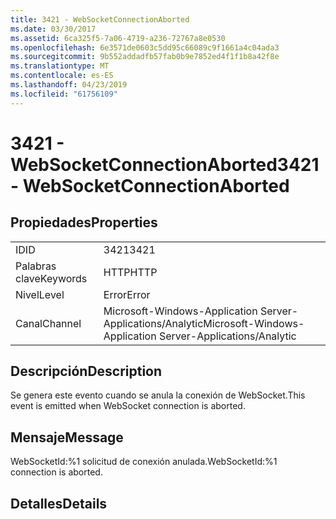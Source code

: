 ```yaml
---
title: 3421 - WebSocketConnectionAborted
ms.date: 03/30/2017
ms.assetid: 6ca325f5-7a06-4719-a236-72767a8e0530
ms.openlocfilehash: 6e3571de0603c5dd95c66089c9f1661a4c04ada3
ms.sourcegitcommit: 9b552addadfb57fab0b9e7852ed4f1f1b8a42f8e
ms.translationtype: MT
ms.contentlocale: es-ES
ms.lasthandoff: 04/23/2019
ms.locfileid: "61756109"
---
```

# <a name="3421---websocketconnectionaborted"></a><span data-ttu-id="a8a28-102">3421 - WebSocketConnectionAborted</span><span class="sxs-lookup"><span data-stu-id="a8a28-102">3421 - WebSocketConnectionAborted</span></span>
## <a name="properties"></a><span data-ttu-id="a8a28-103">Propiedades</span><span class="sxs-lookup"><span data-stu-id="a8a28-103">Properties</span></span>  
  
|||  
|-|-|  
|<span data-ttu-id="a8a28-104">ID</span><span class="sxs-lookup"><span data-stu-id="a8a28-104">ID</span></span>|<span data-ttu-id="a8a28-105">3421</span><span class="sxs-lookup"><span data-stu-id="a8a28-105">3421</span></span>|  
|<span data-ttu-id="a8a28-106">Palabras clave</span><span class="sxs-lookup"><span data-stu-id="a8a28-106">Keywords</span></span>|<span data-ttu-id="a8a28-107">HTTP</span><span class="sxs-lookup"><span data-stu-id="a8a28-107">HTTP</span></span>|  
|<span data-ttu-id="a8a28-108">Nivel</span><span class="sxs-lookup"><span data-stu-id="a8a28-108">Level</span></span>|<span data-ttu-id="a8a28-109">Error</span><span class="sxs-lookup"><span data-stu-id="a8a28-109">Error</span></span>|  
|<span data-ttu-id="a8a28-110">Canal</span><span class="sxs-lookup"><span data-stu-id="a8a28-110">Channel</span></span>|<span data-ttu-id="a8a28-111">Microsoft-Windows-Application Server-Applications/Analytic</span><span class="sxs-lookup"><span data-stu-id="a8a28-111">Microsoft-Windows-Application Server-Applications/Analytic</span></span>|  
  
## <a name="description"></a><span data-ttu-id="a8a28-112">Descripción</span><span class="sxs-lookup"><span data-stu-id="a8a28-112">Description</span></span>  
 <span data-ttu-id="a8a28-113">Se genera este evento cuando se anula la conexión de WebSocket.</span><span class="sxs-lookup"><span data-stu-id="a8a28-113">This event is emitted when WebSocket connection is aborted.</span></span>  
  
## <a name="message"></a><span data-ttu-id="a8a28-114">Mensaje</span><span class="sxs-lookup"><span data-stu-id="a8a28-114">Message</span></span>  
 <span data-ttu-id="a8a28-115">WebSocketId:%1 solicitud de conexión anulada.</span><span class="sxs-lookup"><span data-stu-id="a8a28-115">WebSocketId:%1 connection is aborted.</span></span>  
  
## <a name="details"></a><span data-ttu-id="a8a28-116">Detalles</span><span class="sxs-lookup"><span data-stu-id="a8a28-116">Details</span></span>
